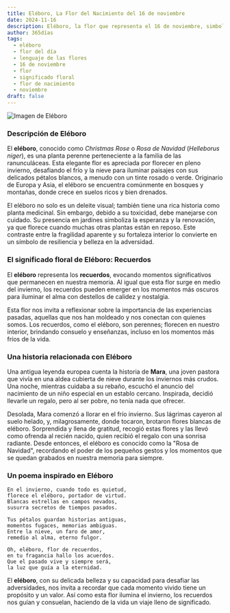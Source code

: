 ```yaml
---
title: Eléboro, La Flor del Nacimiento del 16 de noviembre
date: 2024-11-16
description: Eléboro, la flor que representa el 16 de noviembre, simboliza Recuerdos. Descubre su fascinante historia, significado en el lenguaje de las flores y una poesía que celebra su belleza.
author: 365días
tags:
  - eléboro
  - flor del día
  - lenguaje de las flores
  - 16 de noviembre
  - flor
  - significado floral
  - flor de nacimiento
  - noviembre
draft: false
---
```



![Imagen de Eléboro](https://cdn.pixabay.com/photo/2021/12/07/16/43/christmas-rose-6853652_640.jpg#center)


### Descripción de Eléboro

El **eléboro**, conocido como _Christmas Rose_ o _Rosa de Navidad_ (_Helleborus niger_), es una planta perenne perteneciente a la familia de las ranunculáceas. Esta elegante flor es apreciada por florecer en pleno invierno, desafiando el frío y la nieve para iluminar paisajes con sus delicados pétalos blancos, a menudo con un tinte rosado o verde. Originario de Europa y Asia, el eléboro se encuentra comúnmente en bosques y montañas, donde crece en suelos ricos y bien drenados.

El eléboro no solo es un deleite visual; también tiene una rica historia como planta medicinal. Sin embargo, debido a su toxicidad, debe manejarse con cuidado. Su presencia en jardines simboliza la esperanza y la renovación, ya que florece cuando muchas otras plantas están en reposo. Este contraste entre la fragilidad aparente y su fortaleza interior lo convierte en un símbolo de resiliencia y belleza en la adversidad.

### El significado floral de Eléboro: Recuerdos

El **eléboro** representa los **recuerdos**, evocando momentos significativos que permanecen en nuestra memoria. Al igual que esta flor surge en medio del invierno, los recuerdos pueden emerger en los momentos más oscuros para iluminar el alma con destellos de calidez y nostalgia.

Esta flor nos invita a reflexionar sobre la importancia de las experiencias pasadas, aquellas que nos han moldeado y nos conectan con quienes somos. Los recuerdos, como el eléboro, son perennes; florecen en nuestro interior, brindando consuelo y enseñanzas, incluso en los momentos más fríos de la vida.

### Una historia relacionada con Eléboro

Una antigua leyenda europea cuenta la historia de **Mara**, una joven pastora que vivía en una aldea cubierta de nieve durante los inviernos más crudos. Una noche, mientras cuidaba a su rebaño, escuchó el anuncio del nacimiento de un niño especial en un establo cercano. Inspirada, decidió llevarle un regalo, pero al ser pobre, no tenía nada que ofrecer.

Desolada, Mara comenzó a llorar en el frío invierno. Sus lágrimas cayeron al suelo helado, y, milagrosamente, donde tocaron, brotaron flores blancas de eléboro. Sorprendida y llena de gratitud, recogió estas flores y las llevó como ofrenda al recién nacido, quien recibió el regalo con una sonrisa radiante. Desde entonces, el eléboro es conocido como la "Rosa de Navidad", recordando el poder de los pequeños gestos y los momentos que se quedan grabados en nuestra memoria para siempre.

### Un poema inspirado en Eléboro

```
En el invierno, cuando todo es quietud,  
florece el eléboro, portador de virtud.  
Blancas estrellas en campos nevados,  
susurra secretos de tiempos pasados.

Tus pétalos guardan historias antiguas,  
momentos fugaces, memorias ambiguas.  
Entre la nieve, un faro de amor,  
remedio al alma, eterno fulgor.

Oh, eléboro, flor de recuerdos,  
en tu fragancia hallo los acuerdos.  
Que el pasado vive y siempre será,  
la luz que guía a la eternidad.
```

El **eléboro**, con su delicada belleza y su capacidad para desafiar las adversidades, nos invita a recordar que cada momento vivido tiene un propósito y un valor. Así como esta flor ilumina el invierno, los recuerdos nos guían y consuelan, haciendo de la vida un viaje lleno de significado.


